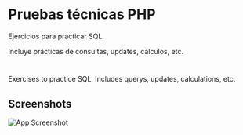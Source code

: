 
# Pruebas técnicas PHP

Ejercicios para practicar SQL.

Incluye prácticas de consultas, updates, cálculos, etc.

#

Exercises to practice SQL.
Includes querys, updates, calculations, etc.
## Screenshots

![App Screenshot](https://i.ibb.co/jzJ63Pj/6.jpg)

  